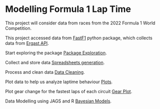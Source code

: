 # Modelling Formula 1 Lap Time

This project will consider data from races from the 2022 Formula 1 World Competition.

This project accessed data from [FastF1](https://theoehrly.github.io/Fast-F1/) python package, which collects data from [Ergast API](http://ergast.com/mrd/).

Start exploring the package [Package Exploration](1.%20Package%20exploration.ipynb).

Collect and store data [Spreadsheets generation](2.%20Spreadsheets%20generation.ipynb).

Process and clean data [Data Cleaning](3.%20Data%20Cleaning.ipynb).

Plot data to help us analyze laptime behaviour [Plots](4.-Plots.md).

Plot gear change for the fastest laps of each circuit [Gear Plot](4.1%20Plot%20Fastest%20Lap%20Gear%20Change.ipynb).

Data Modelling using JAGS and R [Bayesian Models](5.%20Data-Models.md).